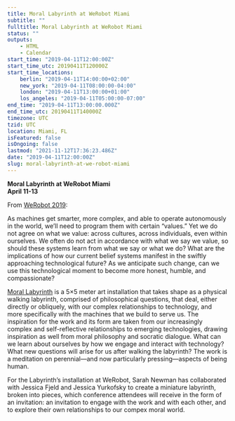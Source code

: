 ```yaml
---
title: Moral Labyrinth at WeRobot Miami
subtitle: ""
fulltitle: Moral Labyrinth at WeRobot Miami
status: ""
outputs:
    - HTML
    - Calendar
start_time: "2019-04-11T12:00:00Z"
start_time_utc: 20190411T120000Z
start_time_locations:
    berlin: "2019-04-11T14:00:00+02:00"
    new_york: "2019-04-11T08:00:00-04:00"
    london: "2019-04-11T13:00:00+01:00"
    los_angeles: "2019-04-11T05:00:00-07:00"
end_time: "2019-04-11T13:00:00.000Z"
end_time_utc: 20190411T140000Z
timezone: UTC
tzid: UTC
location: Miami, FL
isFeatured: false
isOngoing: false
lastmod: "2021-11-12T17:36:23.486Z"
date: "2019-04-11T12:00:00Z"
slug: moral-labyrinth-at-we-robot-miami
---
```

**Moral Labyrinth at WeRobot Miami**<br />
**April 11-13**

From <a href="https://robots.law.miami.edu/2019/special-art-installation/">WeRobot 2019</a>:

As machines get smarter, more complex, and able to operate autonomously in the world, we’ll need to program them with certain “values.” Yet we do not agree on what we value: across cultures, across individuals, even within  ourselves. We often do not act in accordance with what we say we value, so should these systems learn from what we say or what we do? What are the implications of how our current belief systems manifest in the swiftly approaching technological future? As we  anticipate such change, can we use this technological moment to become more honest, humble, and compassionate?


<a href="../morallabyrinth">Moral Labyrinth</a> is a 5×5 meter art installation that takes shape as a physical walking labyrinth, comprised of philosophical questions, that deal, either directly or obliquely, with our complex relationships to technology, and more specifically with the machines that we build to serve us. The inspiration for the work and its form are taken from our increasingly complex and self-reflective relationships to emerging technologies, drawing inspiration as well from moral philosophy and socratic dialogue. What can we learn about ourselves by how we engage and interact with technology? What new questions will arise for us after walking the labyrinth? The work is a meditation on perennial—and now particularly pressing—aspects of being human.

For the Labyrinth’s installation at WeRobot, Sarah Newman has collaborated with Jessica Fjeld and Jessica Yurkofsky to create a miniature labyrinth, broken into pieces, which conference attendees will receive in the form of an invitation: an invitation to engage with the work and with each other, and to explore their own relationships to our compex moral world.